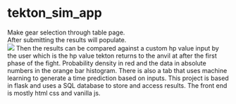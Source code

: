 # tekton_sim_app
Make gear selection through table page.\
After submitting the results will populate.\
<img src="https://i.imgur.com/ZTvx1F8.gif">
Then the results can be compared against a custom hp value input by the user which is the hp value tekton returns to the anvil at after the first phase of the fight.
Probability density in red and the data in absolute numbers in the orange bar histogram.
There is also a tab that uses machine learning to generate a time prediction based on inputs.
This project is based in flask and uses a SQL database to store and access results. The front end is mostly html css and vanilla js.
